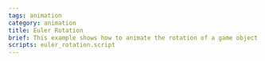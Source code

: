```yaml
---
tags: animation
category: animation
title: Euler Rotation
brief: This example shows how to animate the rotation of a game object using the euler game object property.
scripts: euler_rotation.script
---
```

